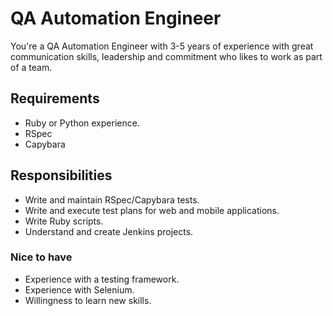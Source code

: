 # QA Automation Engineer

You're a QA Automation Engineer with 3-5 years of experience with great communication skills, leadership
and commitment who likes to work as part of a team.

## Requirements

* Ruby or Python experience.
* RSpec
* Capybara

## Responsibilities

* Write and maintain RSpec/Capybara tests.
* Write and execute test plans for web and mobile applications.
* Write Ruby scripts.
* Understand and create Jenkins projects.

### Nice to have

* Experience with a testing framework.
* Experience with Selenium.
* Willingness to learn new skills.
